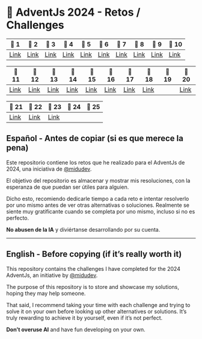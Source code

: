 # 🎄 AdventJs 2024 - Retos / Challenges

| 🌟 1  | 🌟 2  | 🌟 3  | 🌟 4  | 🌟 5  | 🌟 6  | 🌟 7  | 🌟 8  | 🌟 9  | 🌟 10 |
|------|------|------|------|------|------|------|------|------|-------|
| [Link](https://github.com/smiera96/FunkyDev---AdventJS-2024/tree/main/reto_1) | [Link](https://github.com/smiera96/FunkyDev---AdventJS-2024/tree/main/reto_2) | [Link](https://github.com/smiera96/FunkyDev---AdventJS-2024/tree/main/reto_3) | [Link](https://github.com/smiera96/FunkyDev---AdventJS-2024/tree/main/reto_4) | [Link](https://github.com/smiera96/FunkyDev---AdventJS-2024/tree/main/reto_5) | [Link](https://github.com/smiera96/FunkyDev---AdventJS-2024/tree/main/reto_6) | [Link](https://github.com/smiera96/FunkyDev---AdventJS-2024/tree/main/reto_7) | [Link](https://github.com/smiera96/FunkyDev---AdventJS-2024/tree/main/reto_8) | [Link](https://github.com/smiera96/FunkyDev---AdventJS-2024/tree/main/reto_9) | [Link](https://github.com/smiera96/FunkyDev---AdventJS-2024/tree/main/reto_10) |

| 🌟 11 | 🌟 12                                                                          | 🌟 13                                                                          | 🌟 14                                                                          | 🌟 15                                                                          | 🌟 16                                                                          | 🌟 17                                                                          | 🌟 18                                                                          | 🌟 19 | 🌟 20                                                                          |
|------|--------------------------------------------------------------------------------|--------------------------------------------------------------------------------|--------------------------------------------------------------------------------|--------------------------------------------------------------------------------|--------------------------------------------------------------------------------|--------------------------------------------------------------------------------|--------------------------------------------------------------------------------|------|--------------------------------------------------------------------------------|
| [Link](https://github.com/smiera96/FunkyDev---AdventJS-2024/tree/main/reto_11) | [Link](https://github.com/smiera96/FunkyDev---AdventJS-2024/tree/main/reto_12) | [Link](https://github.com/smiera96/FunkyDev---AdventJS-2024/tree/main/reto_13) | [Link](https://github.com/smiera96/FunkyDev---AdventJS-2024/tree/main/reto_14) | [Link](https://github.com/smiera96/FunkyDev---AdventJS-2024/tree/main/reto_15) | [Link](https://github.com/smiera96/FunkyDev---AdventJS-2024/tree/main/reto_16) | [Link](https://github.com/smiera96/FunkyDev---AdventJS-2024/tree/main/reto_17) | [Link](https://github.com/smiera96/FunkyDev---AdventJS-2024/tree/main/reto_18) |      | [Link](https://github.com/smiera96/FunkyDev---AdventJS-2024/tree/main/reto_20) |

| 🌟 21                                                                          | 🌟 22                                                                          | 🌟 23                                                                          | 🌟 24 | 🌟 25 |
|--------------------------------------------------------------------------------|--------------------------------------------------------------------------------|--------------------------------------------------------------------------------|------|------|
| [Link](https://github.com/smiera96/FunkyDev---AdventJS-2024/tree/main/reto_21) | [Link](https://github.com/smiera96/FunkyDev---AdventJS-2024/tree/main/reto_22) | [Link](https://github.com/smiera96/FunkyDev---AdventJS-2024/tree/main/reto_23) |      |      |

## Español - Antes de copiar (si es que merece la pena)

Este repositorio contiene los retos que he realizado para el AdventJs de 2024, una iniciativa de [@midudev](https://github.com/midudev).

El objetivo del repositorio es almacenar y mostrar mis resoluciones, con la esperanza de que puedan ser útiles para alguien.

Dicho esto, recomiendo dedicarle tiempo a cada reto e intentar resolverlo por uno mismo antes de ver otras alternativas o soluciones. Realmente se siente muy gratificante cuando se completa por uno mismo, incluso si no es perfecto.

**No abusen de la IA** y diviértanse desarrollando por su cuenta.

---

## English - Before copying (if it’s really worth it)

This repository contains the challenges I have completed for the 2024 AdventJs, an initiative by [@midudev](https://github.com/midudev).

The purpose of this repository is to store and showcase my solutions, hoping they may help someone.

That said, I recommend taking your time with each challenge and trying to solve it on your own before looking up other alternatives or solutions. It’s truly rewarding to achieve it by yourself, even if it’s not perfect.

**Don’t overuse AI** and have fun developing on your own.
